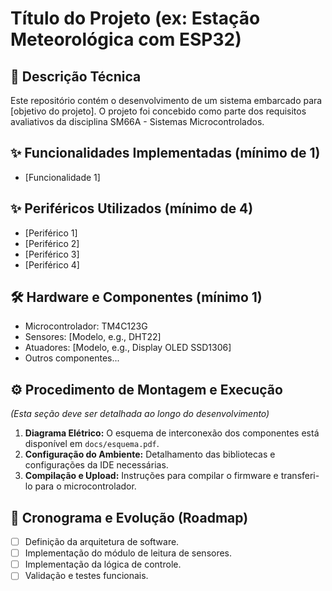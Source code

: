 # Título do Projeto (ex: Estação Meteorológica com ESP32)

## 📝 Descrição Técnica

Este repositório contém o desenvolvimento de um sistema embarcado para [objetivo do projeto]. O projeto foi concebido como parte dos requisitos avaliativos da disciplina SM66A - Sistemas Microcontrolados.

## ✨ Funcionalidades Implementadas (mínimo de 1)

- [Funcionalidade 1]

## ✨ Periféricos Utilizados (mínimo de 4)

- [Periférico 1]
- [Periférico 2]
- [Periférico 3]
- [Periférico 4]


## 🛠️ Hardware e Componentes (mínimo 1)

* Microcontrolador: TM4C123G
* Sensores: [Modelo, e.g., DHT22]
* Atuadores: [Modelo, e.g., Display OLED SSD1306]
* Outros componentes...

## ⚙️ Procedimento de Montagem e Execução

*(Esta seção deve ser detalhada ao longo do desenvolvimento)*

1.  **Diagrama Elétrico:** O esquema de interconexão dos componentes está disponível em `docs/esquema.pdf`.
2.  **Configuração do Ambiente:** Detalhamento das bibliotecas e configurações da IDE necessárias.
3.  **Compilação e Upload:** Instruções para compilar o firmware e transferi-lo para o microcontrolador.

## 🚀 Cronograma e Evolução (Roadmap)

- [ ] Definição da arquitetura de software.
- [ ] Implementação do módulo de leitura de sensores.
- [ ] Implementação da lógica de controle.
- [ ] Validação e testes funcionais.
